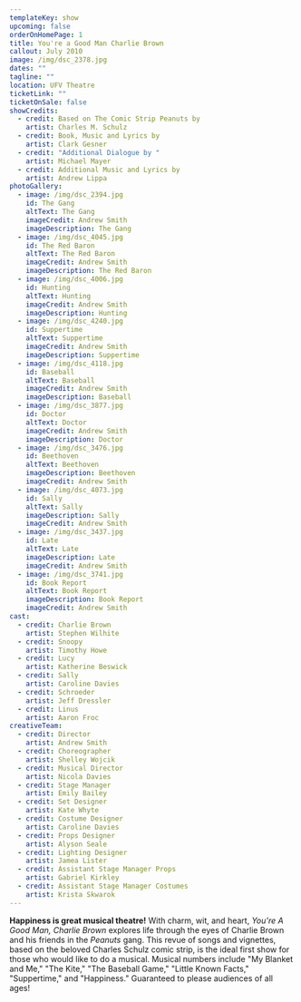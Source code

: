 ```yaml
---
templateKey: show
upcoming: false
orderOnHomePage: 1
title: You're a Good Man Charlie Brown
callout: July 2010
image: /img/dsc_2378.jpg
dates: ""
tagline: ""
location: UFV Theatre
ticketLink: ""
ticketOnSale: false
showCredits:
  - credit: Based on The Comic Strip Peanuts by
    artist: Charles M. Schulz
  - credit: Book, Music and Lyrics by
    artist: Clark Gesner
  - credit: "Additional Dialogue by "
    artist: Michael Mayer
  - credit: Additional Music and Lyrics by
    artist: Andrew Lippa
photoGallery:
  - image: /img/dsc_2394.jpg
    id: The Gang
    altText: The Gang
    imageCredit: Andrew Smith
    imageDescription: The Gang
  - image: /img/dsc_4045.jpg
    id: The Red Baron
    altText: The Red Baron
    imageCredit: Andrew Smith
    imageDescription: The Red Baron
  - image: /img/dsc_4006.jpg
    id: Hunting
    altText: Hunting
    imageCredit: Andrew Smith
    imageDescription: Hunting
  - image: /img/dsc_4240.jpg
    id: Suppertime
    altText: Suppertime
    imageCredit: Andrew Smith
    imageDescription: Suppertime
  - image: /img/dsc_4118.jpg
    id: Baseball
    altText: Baseball
    imageCredit: Andrew Smith
    imageDescription: Baseball
  - image: /img/dsc_3877.jpg
    id: Doctor
    altText: Doctor
    imageCredit: Andrew Smith
    imageDescription: Doctor
  - image: /img/dsc_3476.jpg
    id: Beethoven
    altText: Beethoven
    imageDescription: Beethoven
    imageCredit: Andrew Smith
  - image: /img/dsc_4073.jpg
    id: Sally
    altText: Sally
    imageDescription: Sally
    imageCredit: Andrew Smith
  - image: /img/dsc_3437.jpg
    id: Late
    altText: Late
    imageDescription: Late
    imageCredit: Andrew Smith
  - image: /img/dsc_3741.jpg
    id: Book Report
    altText: Book Report
    imageDescription: Book Report
    imageCredit: Andrew Smith
cast:
  - credit: Charlie Brown
    artist: Stephen Wilhite
  - credit: Snoopy
    artist: Timothy Howe
  - credit: Lucy
    artist: Katherine Beswick
  - credit: Sally
    artist: Caroline Davies
  - credit: Schroeder
    artist: Jeff Dressler
  - credit: Linus
    artist: Aaron Froc
creativeTeam:
  - credit: Director
    artist: Andrew Smith
  - credit: Choreographer
    artist: Shelley Wojcik
  - credit: Musical Director
    artist: Nicola Davies
  - credit: Stage Manager
    artist: Emily Bailey
  - credit: Set Designer
    artist: Kate Whyte
  - credit: Costume Designer
    artist: Caroline Davies
  - credit: Props Designer
    artist: Alyson Seale
  - credit: Lighting Designer
    artist: Jamea Lister
  - credit: Assistant Stage Manager Props
    artist: Gabriel Kirkley
  - credit: Assistant Stage Manager Costumes
    artist: Krista Skwarok
---
```

**Happiness is great musical theatre!** With charm, wit, and heart, *You're A Good Man, Charlie Brown* explores life through the eyes of Charlie Brown and his friends in the *Peanuts* gang. This revue of songs and vignettes, based on the beloved Charles Schulz comic strip, is the ideal first show for those who would like to do a musical. Musical numbers include "My Blanket and Me," "The Kite," "The Baseball Game," "Little Known Facts," "Suppertime," and "Happiness." Guaranteed to please audiences of all ages!